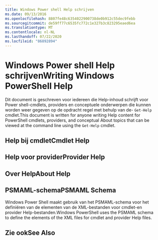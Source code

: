 ```yaml
---
title: Windows Power shell Help schrijven
ms.date: 09/13/2016
ms.openlocfilehash: 8807fe48c6354022900738de0b912c55dec9febb
ms.sourcegitcommit: de59ff77c6535fc772c1e327b3c823295eaed6ea
ms.translationtype: MT
ms.contentlocale: nl-NL
ms.lasthandoff: 07/22/2020
ms.locfileid: "86892894"
---
```

# <a name="writing-windows-powershell-help"></a><span data-ttu-id="1c6f8-102">Windows Power shell Help schrijven</span><span class="sxs-lookup"><span data-stu-id="1c6f8-102">Writing Windows PowerShell Help</span></span>

<span data-ttu-id="1c6f8-103">Dit document is geschreven voor iedereen die Help-inhoud schrijft voor Power shell-cmdlets, providers en conceptuele onderwerpen die kunnen worden weer gegeven op de opdracht regel met behulp van de- `Get-Help` cmdlet.</span><span class="sxs-lookup"><span data-stu-id="1c6f8-103">This document is written for anyone writing Help content for PowerShell cmdlets, providers, and conceptual About topics that can be viewed at the command line using the `Get-Help` cmdlet.</span></span>

## <a name="cmdlet-help"></a><span data-ttu-id="1c6f8-104">Help bij cmdlet</span><span class="sxs-lookup"><span data-stu-id="1c6f8-104">Cmdlet Help</span></span>

## <a name="provider-help"></a><span data-ttu-id="1c6f8-105">Help voor provider</span><span class="sxs-lookup"><span data-stu-id="1c6f8-105">Provider Help</span></span>

## <a name="about-help"></a><span data-ttu-id="1c6f8-106">Over Help</span><span class="sxs-lookup"><span data-stu-id="1c6f8-106">About Help</span></span>

## <a name="psmaml-schema"></a><span data-ttu-id="1c6f8-107">PSMAML-schema</span><span class="sxs-lookup"><span data-stu-id="1c6f8-107">PSMAML Schema</span></span>

 <span data-ttu-id="1c6f8-108">Windows Power Shell maakt gebruik van het PSMAML-schema voor het definiëren van de elementen van de XML-bestanden voor cmdlet-en provider Help-bestanden.</span><span class="sxs-lookup"><span data-stu-id="1c6f8-108">Windows PowerShell uses the PSMAML schema to define the elements of the XML files for cmdlet and provider Help files.</span></span>

## <a name="see-also"></a><span data-ttu-id="1c6f8-109">Zie ook</span><span class="sxs-lookup"><span data-stu-id="1c6f8-109">See Also</span></span>
